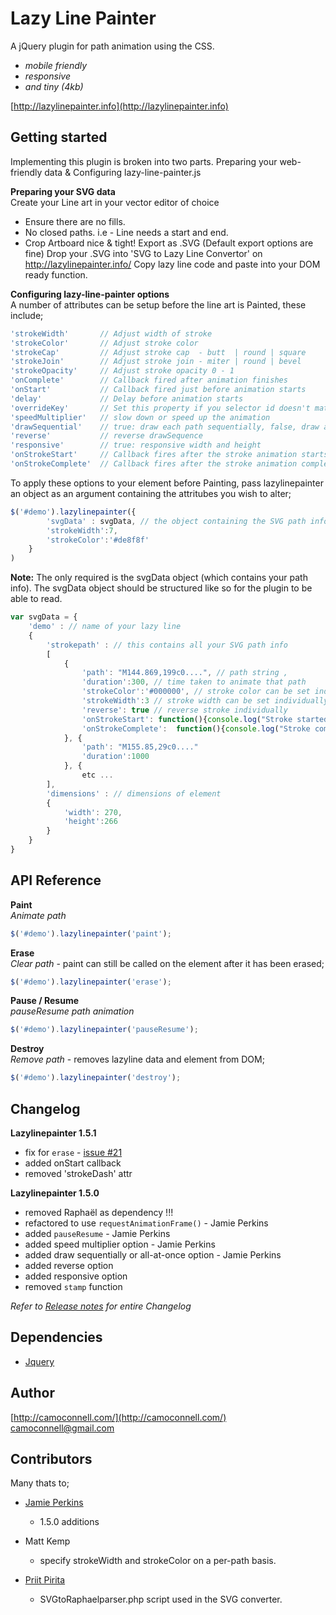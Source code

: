 Lazy Line Painter
=================

A jQuery plugin for path animation using the CSS.
- *mobile friendly*
- *responsive*
- *and tiny (4kb)*

[http://lazylinepainter.info](http://lazylinepainter.info) <br>

## Getting started
Implementing this plugin is broken into two parts.
Preparing your web-friendly data & Configuring lazy-line-painter.js


**Preparing your SVG data** <br>
Create your Line art in your vector editor of choice
- Ensure there are no fills.
- No closed paths. i.e - Line needs a start and end.
- Crop Artboard nice & tight!
Export as .SVG (Default export options are fine)
Drop your .SVG into 'SVG to Lazy Line Convertor' on http://lazylinepainter.info/
Copy lazy line code and paste into your DOM ready function.


**Configuring lazy-line-painter options** <br>
A number of attributes can be setup before the line art is Painted,
these include;
```js
'strokeWidth'		// Adjust width of stroke
'strokeColor'		// Adjust stroke color
'strokeCap'			// Adjust stroke cap  - butt  | round | square
'strokeJoin'		// Adjust stroke join - miter | round | bevel
'strokeOpacity'		// Adjust stroke opacity 0 - 1
'onComplete'		// Callback fired after animation finishes
'onStart'			// Callback fired just before animation starts
'delay'				// Delay before animation starts
'overrideKey'		// Set this property if you selector id doesn't match the key referencing your path data value within svgData.
'speedMultiplier'	// slow down or speed up the animation
'drawSequential'	// true: draw each path sequentially, false, draw all at once
'reverse'			// reverse drawSequence
'responsive'		// true: responsive width and height
'onStrokeStart'		// Callback fires after the stroke animation starts
'onStrokeComplete'	// Callback fires after the stroke animation completes
```

To apply these options to your element before Painting, pass lazylinepainter an object as an argument containing the attritubes you wish to alter;
```js
$('#demo').lazylinepainter({
    	'svgData' : svgData, // the object containing the SVG path info
		'strokeWidth':7,
		'strokeColor':'#de8f8f'
	}
)
```
**Note:** The only required is the svgData object (which contains your path info).
The svgData object should be structured like so for the plugin to be able to read.

```js
var svgData = {
	'demo' : // name of your lazy line
	{
		'strokepath' : // this contains all your SVG path info
		[
			{
				'path': "M144.869,199c0....", // path string ,
			    'duration':300, // time taken to animate that path
			    'strokeColor':'#000000', // stroke color can be set individually
			    'strokeWidth':3 // stroke width can be set individually
			    'reverse': true	// reverse stroke individually
			    'onStrokeStart': function(){console.log("Stroke started")}	// Callback fires after the stroke animation starts
			    'onStrokeComplete':  function(){console.log("Stroke completed")}	// Callback fires after the stroke animation completes
			}, {
				'path': "M155.85,29c0...."
			    'duration':1000
			}, {
				etc ...
		],
		'dimensions' : // dimensions of element
		{
			'width': 270,
			'height':266
		}
	}
}
```

## API Reference

**Paint** <br>
*Animate path* <br>
```js
$('#demo').lazylinepainter('paint');
```

**Erase** <br>
*Clear path* - paint can still be called on the element after it has been erased; <br>
```js
$('#demo').lazylinepainter('erase');
```

**Pause / Resume** <br>
*pauseResume path animation* <br>
```js
$('#demo').lazylinepainter('pauseResume');
```

**Destroy** <br>
*Remove path* - removes lazyline data and element from DOM; <br>
```js
$('#demo').lazylinepainter('destroy');
```


## Changelog

**Lazylinepainter 1.5.1**
- fix for `erase` - [issue #21](https://github.com/camoconnell/lazy-line-painter/issues/21)
- added onStart callback
- removed 'strokeDash' attr

**Lazylinepainter 1.5.0**
- removed Raphaël as dependency !!!
- refactored to use `requestAnimationFrame()` - Jamie Perkins
- added `pauseResume` - Jamie Perkins
- added speed multiplier option - Jamie Perkins
- added draw sequentially or all-at-once option - Jamie Perkins
- added reverse option
- added responsive option
- removed `stamp` function

*Refer to [Release notes](https://github.com/camoconnell/lazy-line-painter/releases) for entire Changelog*


## Dependencies
- [Jquery](http://jquery.com/)


## Author
[http://camoconnell.com/](http://camoconnell.com/) <br>
camoconnell@gmail.com



## Contributors
Many thats to; <br>

- [Jamie Perkins](http://inorganik.github.io)
  * 1.5.0 additions

- Matt Kemp
  * specify strokeWidth and strokeColor on a per-path basis.

- [Priit Pirita](http://bkp.ee/atirip)
  * SVGtoRaphaelparser.php script used in the SVG converter.
